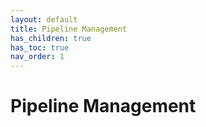 ```yaml
---
layout: default
title: Pipeline Management
has_children: true
has_toc: true
nav_order: 1
---
```

# Pipeline Management